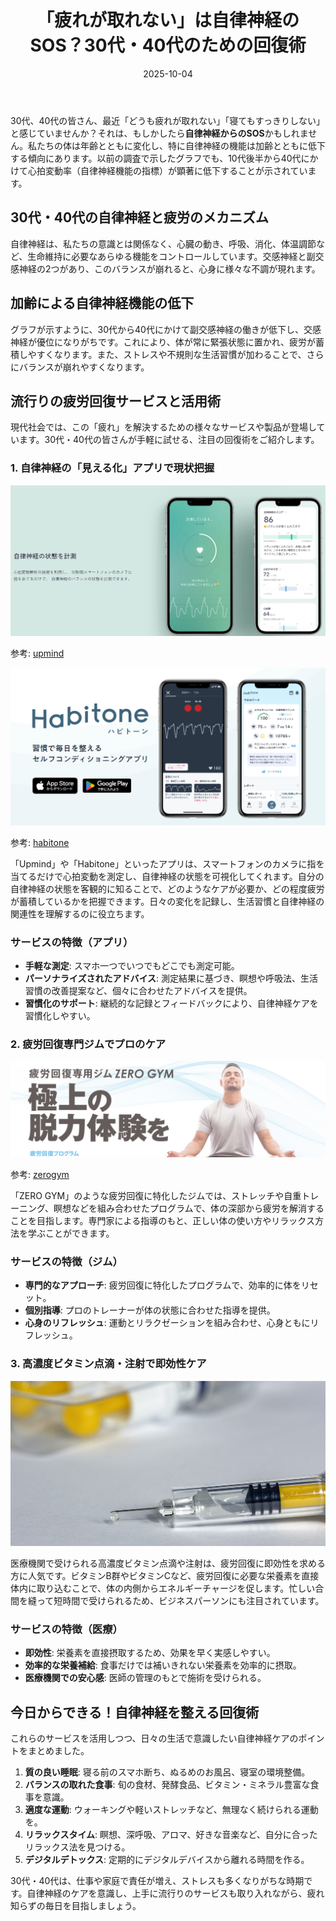 ﻿---
title: "「疲れが取れない」は自律神経のSOS？30代・40代のための回復術"
date: 2025-10-04
tags: [疲労, 自律神経, 回復]
category: health
image: /ltb-blog/article_images/health/fatigue_recovery_thumbnail.png
description: "30代・40代で続く疲労の原因としての自律神経の乱れと、日常でできる回復法や最新サービスを紹介します。"
---

30代、40代の皆さん、最近「どうも疲れが取れない」「寝てもすっきりしない」と感じていませんか？それは、もしかしたら**自律神経からのSOS**かもしれません。私たちの体は年齢とともに変化し、特に自律神経の機能は加齢とともに低下する傾向にあります。以前の調査で示したグラフでも、10代後半から40代にかけて心拍変動率（自律神経機能の指標）が顕著に低下することが示されています。

## 30代・40代の自律神経と疲労のメカニズム

自律神経は、私たちの意識とは関係なく、心臓の動き、呼吸、消化、体温調節など、生命維持に必要なあらゆる機能をコントロールしています。交感神経と副交感神経の2つがあり、このバランスが崩れると、心身に様々な不調が現れます。

## 加齢による自律神経機能の低下

グラフが示すように、30代から40代にかけて副交感神経の働きが低下し、交感神経が優位になりがちです。これにより、体が常に緊張状態に置かれ、疲労が蓄積しやすくなります。また、ストレスや不規則な生活習慣が加わることで、さらにバランスが崩れやすくなります。

## 流行りの疲労回復サービスと活用術

現代社会では、この「疲れ」を解決するための様々なサービスや製品が登場しています。30代・40代の皆さんが手軽に試せる、注目の回復術をご紹介します。

### 1. 自律神経の「見える化」アプリで現状把握

![自律神経測定アプリの画面イメージ](/article_images/health/autonomic_app.png)

参考: [upmind](https://upmind.co.jp/)

![upmind](/article_images/health/zero_gym.png)

参考: [habitone](https://habitone.life/)

「Upmind」や「Habitone」といったアプリは、スマートフォンのカメラに指を当てるだけで心拍変動を測定し、自律神経の状態を可視化してくれます。自分の自律神経の状態を客観的に知ることで、どのようなケアが必要か、どの程度疲労が蓄積しているかを把握できます。日々の変化を記録し、生活習慣と自律神経の関連性を理解するのに役立ちます。

### サービスの特徴（アプリ）

* **手軽な測定**: スマホ一つでいつでもどこでも測定可能。
* **パーソナライズされたアドバイス**: 測定結果に基づき、瞑想や呼吸法、生活習慣の改善提案など、個々に合わせたアドバイスを提供。
* **習慣化のサポート**: 継続的な記録とフィードバックにより、自律神経ケアを習慣化しやすい。

### 2. 疲労回復専門ジムでプロのケア

![ジムでストレッチを行う人](/article_images/health/zerogym.png)

参考: [zerogym](https://zerogym.jp/)

「ZERO GYM」のような疲労回復に特化したジムでは、ストレッチや自重トレーニング、瞑想などを組み合わせたプログラムで、体の深部から疲労を解消することを目指します。専門家による指導のもと、正しい体の使い方やリラックス方法を学ぶことができます。

### サービスの特徴（ジム）

* **専門的なアプローチ**: 疲労回復に特化したプログラムで、効率的に体をリセット。
* **個別指導**: プロのトレーナーが体の状態に合わせた指導を提供。
* **心身のリフレッシュ**: 運動とリラクゼーションを組み合わせ、心身ともにリフレッシュ。

### 3. 高濃度ビタミン点滴・注射で即効性ケア

![点滴を受けている人の腕](/article_images/health/vitamin_drip.png)

医療機関で受けられる高濃度ビタミン点滴や注射は、疲労回復に即効性を求める方に人気です。ビタミンB群やビタミンCなど、疲労回復に必要な栄養素を直接体内に取り込むことで、体の内側からエネルギーチャージを促します。忙しい合間を縫って短時間で受けられるため、ビジネスパーソンにも注目されています。

### サービスの特徴（医療）

* **即効性**: 栄養素を直接摂取するため、効果を早く実感しやすい。
* **効率的な栄養補給**: 食事だけでは補いきれない栄養素を効率的に摂取。
* **医療機関での安心感**: 医師の管理のもとで施術を受けられる。

## 今日からできる！自律神経を整える回復術

これらのサービスを活用しつつ、日々の生活で意識したい自律神経ケアのポイントをまとめました。

1. **質の良い睡眠**: 寝る前のスマホ断ち、ぬるめのお風呂、寝室の環境整備。
2. **バランスの取れた食事**: 旬の食材、発酵食品、ビタミン・ミネラル豊富な食事を意識。
3. **適度な運動**: ウォーキングや軽いストレッチなど、無理なく続けられる運動を。
4. **リラックスタイム**: 瞑想、深呼吸、アロマ、好きな音楽など、自分に合ったリラックス法を見つける。
5. **デジタルデトックス**: 定期的にデジタルデバイスから離れる時間を作る。

30代・40代は、仕事や家庭で責任が増え、ストレスも多くなりがちな時期です。自律神経のケアを意識し、上手に流行りのサービスも取り入れながら、疲れ知らずの毎日を目指しましょう。
